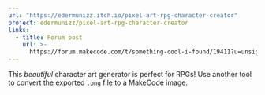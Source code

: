 ```yaml
---
url: "https://edermunizz.itch.io/pixel-art-rpg-character-creator"
project: edermunizz/pixel-art-rpg-character-creator
links:
  - title: Forum post
    url: >-
      https://forum.makecode.com/t/something-cool-i-found/19411?u=unsignedarduino
---
```


This _beautiful_ character art generator is perfect for RPGs! Use another tool to convert the exported `.png` file to a MakeCode image.
